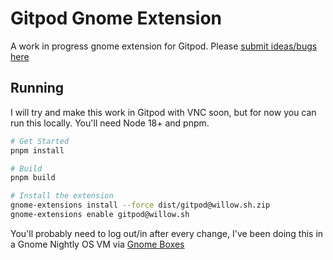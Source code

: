 # Gitpod Gnome Extension

A work in progress gnome extension for Gitpod. Please [submit ideas/bugs here](https://github.com/ghostdevv/gnome-shell-extension-gitpod/issues/new)

## Running

I will try and make this work in Gitpod with VNC soon, but for now you can run this locally. You'll need Node 18+ and pnpm.

```bash
# Get Started
pnpm install

# Build
pnpm build

# Install the extension
gnome-extensions install --force dist/gitpod@willow.sh.zip
gnome-extensions enable gitpod@willow.sh
```

You'll probably need to log out/in after every change, I've been doing this in a Gnome Nightly OS VM via [Gnome Boxes](https://help.gnome.org/users/gnome-boxes/stable/)
